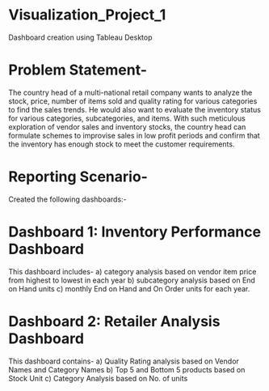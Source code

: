 # Visualization_Project_1
Dashboard creation using Tableau Desktop 

# Problem Statement- 
The country head of a multi-national retail company wants to analyze the stock, price, number of items sold and quality rating for various categories to find the sales trends. He would also want to evaluate the inventory status for various categories, subcategories, and items.
With such meticulous exploration of vendor sales and inventory stocks, the country head can formulate schemes to improvise sales in low profit periods and confirm that the inventory has enough stock to meet the customer requirements.

# Reporting Scenario-
Created the following dashboards:- 

# Dashboard 1: Inventory Performance Dashboard 
This dashboard includes-
a) category analysis based on vendor item price from highest to lowest in each year
b) subcategory analysis based on End on Hand units
c) monthly End on Hand and On Order units for each year.

# Dashboard 2: Retailer Analysis Dashboard
This dashboard contains-
a) Quality Rating analysis based on Vendor Names and Category Names 
b) Top 5 and Bottom 5  products based on Stock Unit 
c) Category Analysis based on No. of units
